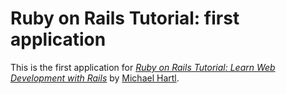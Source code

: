 # Ruby on Rails Tutorial: first application

This is the first application for [*Ruby on Rails Tutorial: Learn Web Development with Rails*](http://railstutorial.org/) by [Michael Hartl](http://michaelhartl.com/).
